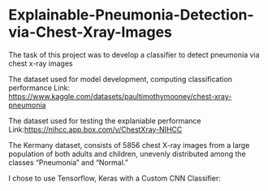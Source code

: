 # Explainable-Pneumonia-Detection-via-Chest-Xray-Images


The task of this project was to develop a classifier to detect pneumonia via chest x-ray images

The dataset used for model development, computing classification performance  Link: https://www.kaggle.com/datasets/paultimothymooney/chest-xray-pneumonia

The dataset used for testing the explaniable performance Link:https://nihcc.app.box.com/v/ChestXray-NIHCC

The Kermany dataset, consists of 5856 chest X-ray images from a large population of both adults and children, unevenly distributed among the classes “Pneumonia” and “Normal.”

I chose to use Tensorflow, Keras with a Custom CNN Classifier:
